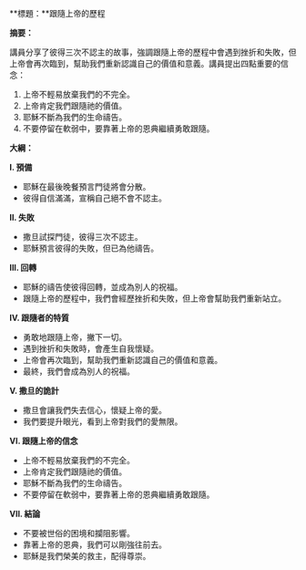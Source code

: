 **標題：**跟隨上帝的歷程

**摘要：**

講員分享了彼得三次不認主的故事，強調跟隨上帝的歷程中會遇到挫折和失敗，但上帝會再次臨到，幫助我們重新認識自己的價值和意義。講員提出四點重要的信念：

1. 上帝不輕易放棄我們的不完全。
2. 上帝肯定我們跟隨祂的價值。
3. 耶穌不斷為我們的生命禱告。
4. 不要停留在軟弱中，要靠著上帝的恩典繼續勇敢跟隨。

**大綱：**

**I. 預備**

* 耶穌在最後晚餐預言門徒將會分散。
* 彼得自信滿滿，宣稱自己絕不會不認主。

**II. 失敗**

* 撒旦試探門徒，彼得三次不認主。
* 耶穌預言彼得的失敗，但已為他禱告。

**III. 回轉**

* 耶穌的禱告使彼得回轉，並成為別人的祝福。
* 跟隨上帝的歷程中，我們會經歷挫折和失敗，但上帝會幫助我們重新站立。

**IV. 跟隨者的特質**

* 勇敢地跟隨上帝，撇下一切。
* 遇到挫折和失敗時，會產生自我懷疑。
* 上帝會再次臨到，幫助我們重新認識自己的價值和意義。
* 最終，我們會成為別人的祝福。

**V. 撒旦的詭計**

* 撒旦會讓我們失去信心，懷疑上帝的愛。
* 我們要提升眼光，看到上帝對我們的愛無限。

**VI. 跟隨上帝的信念**

* 上帝不輕易放棄我們的不完全。
* 上帝肯定我們跟隨祂的價值。
* 耶穌不斷為我們的生命禱告。
* 不要停留在軟弱中，要靠著上帝的恩典繼續勇敢跟隨。

**VII. 結論**

* 不要被世俗的困境和攔阻影響。
* 靠著上帝的恩典，我們可以剛強往前去。
* 耶穌是我們榮美的救主，配得尊崇。